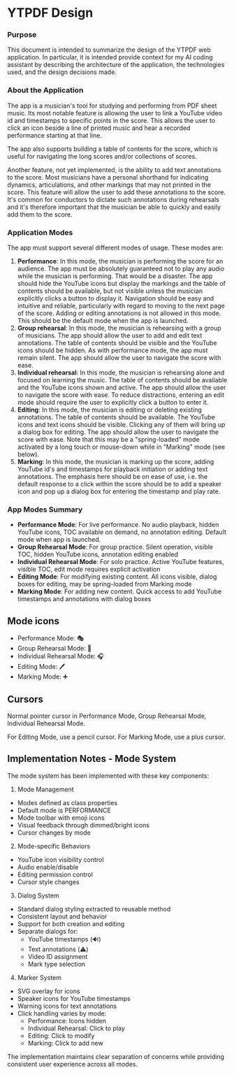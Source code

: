 # YTPDF Design

### Purpose
This document is intended to summarize the design of the YTPDF web application.  In particular, it is intended provide context for my AI coding assistant by describing the architecture of the application, the technologies used, and the design decisions made.

### About the Application
The app is a musician's tool for studying and performing from PDF sheet music.  Its most notable feature is allowing the user to link a YouTube video id and timestamps to specific points in the score.  This allows the user to click an icon beside a line of printed music and hear a recorded performance starting at that line. 

The app also supports building a table of contents for the score, which is useful for navigating the long scores and/or collections of scores. 

Another feature, not yet implemented, is the ability to add text annotations to the score.  Most musicians have a personal shorthand for indicating dynamics, articulations, and other markings that may not printed in the score.  This feature will allow the user to add these annotations to the score. It's common for conductors to dictate such annotations during rehearsals and it's therefore important that the musician be able to quickly and easily add them to the score.

### Application Modes
The app must support several different modes of usage.  These modes are:
1. **Performance**: In this mode, the musician is performing the score for an audience. The app must be absolutely guaranteed not to play any audio while the musician is performing. That would be a disaster. The app should hide the YouTube icons but display the markings and the table of contents should be available, but not visible unless the musician explicitly clicks a button to display it. Navigation should be easy and intuitive and reliable, particularly with regard to moving to the next page of the score.
Adding or editing annotations is not allowed in this mode. This should be the default mode when the app is launched.
2. **Group rehearsal**: In this mode, the musician is rehearsing with a group of musicians.  The app should allow the user to add and edit text annotations.  The table of contents should be visible and the YouTube icons should be hidden. As with performance mode, the app must remain silent. The app should allow the user to navigate the score with ease.
3. **Individual rehearsal**: In this mode, the musician is rehearsing alone and focused on learning the music. The table of contents should be available and the YouTube icons shown and active.  The app should allow the user to navigate the score with ease. To reduce distractions, entering an edit mode should require the user to explicitly click a button to enter it.
4. **Editing**: In this mode, the musician is editing or deleting existing annotations.  The table of contents should be available. The YouTube icons and text icons should be visible. Clicking any of them will bring up a dialog box for editing.  The app should allow the user to navigate the score with ease. Note that this may be a "spring-loaded" mode activated by a long touch or mouse-down while in "Marking" mode (see below).
5. **Marking**: In this mode, the musician is marking up the score, adding YouTube id's and timestamps for playback initiation or adding text annotations. The emphasis here should be on ease of use, i.e. the default response to a click within the score should be to add a speaker icon and pop up a dialog box for entering the timestamp and play rate.

### App Modes Summary

- **Performance Mode**: For live performance. No audio playback, hidden YouTube icons, TOC available on demand, no annotation editing. Default mode when app is launched.
- **Group Rehearsal Mode**: For group practice. Silent operation, visible TOC, hidden YouTube icons, annotation editing enabled
- **Individual Rehearsal Mode**: For solo practice. Active YouTube features, visible TOC, edit mode requires explicit activation
- **Editing Mode**: For modifying existing content. All icons visible, dialog boxes for editing, may be spring-loaded from Marking mode
- **Marking Mode**: For adding new content. Quick access to add YouTube timestamps and annotations with dialog boxes

## Mode icons
- Performance Mode: 🎭
- Group Rehearsal Mode: 👥
- Individual Rehearsal Mode: 🎧
- Editing Mode: 🖊️
- Marking Mode: ➕

## Cursors
Normal pointer cursor in Performance Mode, Group Rehearsal Mode, Individual Rehearsal Mode.

For Editing Mode, use a pencil cursor.
For Marking Mode, use a plus cursor.

## Implementation Notes - Mode System

The mode system has been implemented with these key components:

1. Mode Management
- Modes defined as class properties
- Default mode is PERFORMANCE
- Mode toolbar with emoji icons
- Visual feedback through dimmed/bright icons
- Cursor changes by mode

2. Mode-specific Behaviors
- YouTube icon visibility control
- Audio enable/disable
- Editing permission control
- Cursor style changes

3. Dialog System
- Standard dialog styling extracted to reusable method
- Consistent layout and behavior
- Support for both creation and editing
- Separate dialogs for:
  - YouTube timestamps (🔊)
  - Text annotations (⚠️)
  - Video ID assignment
  - Mark type selection

4. Marker System
- SVG overlay for icons
- Speaker icons for YouTube timestamps
- Warning icons for text annotations
- Click handling varies by mode:
  - Performance: Icons hidden
  - Individual Rehearsal: Click to play
  - Editing: Click to modify
  - Marking: Click to add new

The implementation maintains clear separation of concerns while providing consistent user experience across all modes.

